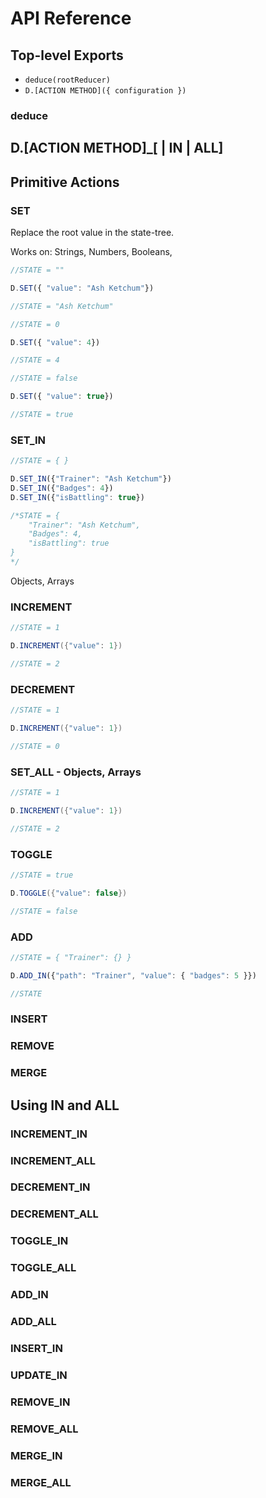 # API Reference

## Top-level Exports

* `deduce(rootReducer)`
* `D.[ACTION METHOD]({ configuration })`

### deduce



## D.\[ACTION METHOD\]\_\[ \| IN \| ALL\]

## Primitive Actions

### SET 

Replace the root value in the state-tree.

Works on: Strings, Numbers, Booleans,

```javascript
//STATE = ""

D.SET({ "value": "Ash Ketchum"})

//STATE = "Ash Ketchum"
```

```javascript
//STATE = 0

D.SET({ "value": 4})

//STATE = 4
```

```javascript
//STATE = false

D.SET({ "value": true})

//STATE = true
```

### SET\_IN 

```javascript
//STATE = { }

D.SET_IN({"Trainer": "Ash Ketchum"})
D.SET_IN({"Badges": 4})
D.SET_IN({"isBattling": true})

/*STATE = {
    "Trainer": "Ash Ketchum",
    "Badges": 4,
    "isBattling": true
}
*/
```

Objects, Arrays

### INCREMENT

```java
//STATE = 1

D.INCREMENT({"value": 1})

//STATE = 2
```

### DECREMENT

```java
//STATE = 1

D.INCREMENT({"value": 1})

//STATE = 0
```

### SET\_ALL - Objects, Arrays

```java
//STATE = 1

D.INCREMENT({"value": 1})

//STATE = 2
```

### TOGGLE

```java
//STATE = true

D.TOGGLE({"value": false})

//STATE = false
```

### ADD

```javascript
//STATE = { "Trainer": {} }

D.ADD_IN({"path": "Trainer", "value": { "badges": 5 }})

//STATE
```

### INSERT

### REMOVE

### MERGE

## Using IN and ALL

### INCREMENT\_IN

### INCREMENT\_ALL

### DECREMENT\_IN

### DECREMENT\_ALL

### TOGGLE\_IN

### TOGGLE\_ALL

### ADD\_IN

### ADD\_ALL

### INSERT\_IN

### UPDATE\_IN

### REMOVE\_IN

### REMOVE\_ALL

### MERGE\_IN

### MERGE\_ALL





